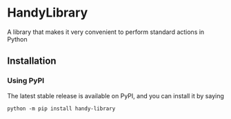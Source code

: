 # HandyLibrary
A library that makes it very convenient to perform standard actions in Python
## Installation
### Using PyPI
The latest stable release is available on PyPI, and you can install it by saying
```
python -m pip install handy-library
```
